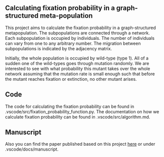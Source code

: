 ## Calculating fixation probability in a graph-structured meta-population

This project aims to calculate the fixation probability in a graph-structured metapopulation.
The subpopulations are connected through a network. Each subpopulation is occupied by individuals. The number of individuals can vary from one to any arbitrary number. 
The migration between subpopulations is indicated by the adjacency matrix.

Initially, the whole population is occupied by wild-type (type 1). All of a sudden one of the wild-types goes through mutation randomly. We are interested to see with what probability this mutant takes over the whole network assuming that the mutation rate is small enough such that before the mutant reaches fixation or extinction, no other mutant arises. 

## Code

The code for calculating the fixation probability can be found in .vscode/src/fixation_probability_function.py.
The documentation on how we calculate fixation probability can be found in .vscode/src/algorithm.md.

## Manuscript

Also you can find the paper published based on this project [here](https://www.nature.com/articles/s41598-021-97187-6) or under .vscode/docs/manuscript.

